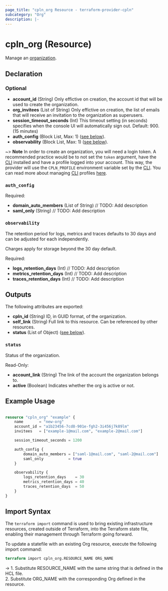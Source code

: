 ```yaml
---
page_title: "cpln_org Resource - terraform-provider-cpln"
subcategory: "Org"
description: |-
---
```


# cpln_org (Resource)

Manage an [organization](https://cpln-docs-test.web.app/reference/org).

## Declaration

### Optional

- **account_id** (String) Only effictive on creation, the account id that will be used to create the organization.
- **org_invitees** (List of String) Only effictive on creation, the list of emails that will receive an invitation to the organization as superusers.
- **session_timeout_seconds** (Int) This timeout setting (in seconds) specifies when the console UI will automatically sign out. Default: 900. (15 minutes)
- **auth_config** (Block List, Max: 1) ([see below](#nestedblock--auth_config)).
- **observability** (Block List, Max: 1) ([see below](#nestedblock--observability)).

~> **Note** In order to create an organization, you will need a login token. A recommended practice would be to not set the `token` argument, have the [CLI](https://docs.controlplane.com/reference/cli) installed and have a profile logged into your account. This way, the provider will use the `CPLN_PROFILE` environment variable set by the [CLI](https://docs.controlplane.com/reference/cli). You can read more about managing [CLI](https://docs.controlplane.com/reference/cli) profiles [here](https://docs.controlplane.com/guides/manage-profile#prerequisites).

<a id="nestedblock--auth_config"></a>

### `auth_config`

Required:

- **domain_auto_members** (List of String) // TODO: Add description
- **saml_only** (String) // TODO: Add description

<a id="nestedblock--observability"></a>

### `observability`

The retention period for logs, metrics and traces defaults to 30 days and can be adjusted for each independently.

Charges apply for storage beyond the 30 day default.

Required:

- **logs_retention_days** (Int) // TODO: Add description
- **metrics_retention_days** (Int) // TODO: Add description
- **traces_retention_days** (Int) // TODO: Add description

## Outputs

The following attributes are exported:

- **cpln_id** (String) ID, in GUID format, of the organization.
- **self_link** (String) Full link to this resource. Can be referenced by other resources.
- **status** (List of Object) ([see below](#nestedblock--status)).

<a id="nestedblock--status"></a>

### `status`

Status of the organization.

Read-Only:

- **account_link** (String) The link of the account the organization belongs to.
- **active** (Boolean) Indicates whether the org is active or not.

## Example Usage

```terraform

resource "cpln_org" "example" {
    name       = "new-org"
    account_id = "a1b23456-7cd8-901e-fgh2-3i456j7k89lm"
    invitees   = ["example-1@mail.com", "example-2@mail.com"]

    session_timeout_seconds = 1200

    auth_config {
        domain_auto_members = ["saml-1@mail.com", "saml-2@mail.com"]
        saml_only           = true
    }

    observability {
        logs_retention_days    = 30
        metrics_retention_days = 40
        traces_retention_days  = 50
    }
}
```

## Import Syntax

The `terraform import` command is used to bring existing infrastructure resources, created outside of Terraform, into the Terraform state file, enabling their management through Terraform going forward.

To update a statefile with an existing Org resource, execute the following import command:

```terraform
terraform import cpln_org.RESOURCE_NAME ORG_NAME
```

-> 1. Substitute RESOURCE_NAME with the same string that is defined in the HCL file.<br/>2. Substitute ORG_NAME with the corresponding Org defined in the resource.
